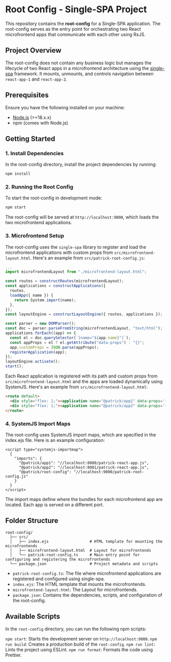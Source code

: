 # Root Config - Single-SPA Project

This repository contains the **root-config** for a Single-SPA application. The root-config serves as the entry point for orchestrating two React microfrontend apps that communicate with each other using RxJS.

## Project Overview

The root-config does not contain any business logic but manages the lifecycle of two React apps in a microfrontend architecture using the [single-spa](https://single-spa.js.org/) framework. It mounts, unmounts, and controls navigation between `react-app-1` and `react-app-2`.

## Prerequisites

Ensure you have the following installed on your machine:

- [Node.js](https://nodejs.org/) (>=18.x.x)
- npm (comes with Node.js)

## Getting Started

### 1. Install Dependencies

In the root-config directory, install the project dependencies by running:
```bash
npm install
```

### 2. Running the Root Config

To start the root-config in development mode:

```bash
npm start
```

The root-config will be served at `http://localhost:9000`, which loads the two microfrontend applications.

### 3. Microfrontend Setup

The root-config uses the `single-spa` library to register and load the microfrontend applications with custom props from `src/microfrontend-layout.html`. Here's an example from `src/patrick-root-config.js`:
```typescript
...
import microfrontendLayout from "./microfrontend-layout.html";

const routes = constructRoutes(microfrontendLayout);
const applications = constructApplications({
  routes,
  loadApp({ name }) {
    return System.import(name);
  },
});
const layoutEngine = constructLayoutEngine({ routes, applications });

const parser = new DOMParser();
const doc = parser.parseFromString(microfrontendLayout, "text/html");
applications.forEach((app) => {
  const el = doc.querySelector(`[name="${app.name}"]`);
  const appProps = el ? el.getAttribute("data-props") : "{}";
  app.customProps = JSON.parse(appProps);
  registerApplication(app);
});
layoutEngine.activate();
start();
```

Each React application is registered with its path and custom props from `src/microfrontend-layout.html` and the apps are loaded dynamically using SystemJS. Here's an example from `src/microfrontend-layout.html`:
```html
<route default>
  <div style="flex: 1;"><application name="@patrick/app1" data-props='{"target":"@patrick/app2"}'></application></div>
  <div style="flex: 1;"><application name="@patrick/app2" data-props='{"target":"@patrick/app1"}'></application></div>
</route>
```

### 4. SystemJS Import Maps

The root-config uses SystemJS import maps, which are specified in the index.ejs file. Here is an example configuration:
```
<script type="systemjs-importmap">
  {
    "imports": {
      "@patrick/app1": "//localhost:8080/patrick-react-app.js",
      "@patrick/app2": "//localhost:8081/patrick-react-app.js",
      "@patrick/root-config": "//localhost:9000/patrick-root-config.js"
    }
  }
</script>
```
The import maps define where the bundles for each microfrontend app are located. Each app is served on a different port.

## Folder Structure

```
root-config/
  ├── src/
  │   ├── index.ejs                  # HTML template for mounting the microfrontends
  │   ├── microfrontend-layout.html  # Layout for microfrontends
  │   └── patrick-root-config.ts     # Main entry point for configuring and registering the microfrontends
  └── package.json                   # Project metadata and scripts
```

* `patrick-root-config.ts`: The file where microfrontend applications are registered and configured using single-spa.
* `index.ejs`: The HTML template that mounts the microfrontends.
* `microfrontend-layout.html`: The Layout for microfrontends.
* `package.json`: Contains the dependencies, scripts, and configuration of the root-config.

## Available Scripts
In the `root-config` directory, you can run the following npm scripts:

`npm start`: Starts the development server on `http://localhost:9000`.
`npm run build`: Creates a production build of the `root-config`.
`npm run lint`: Lints the project using ESLint.
`npm run format`: Formats the code using Prettier.
